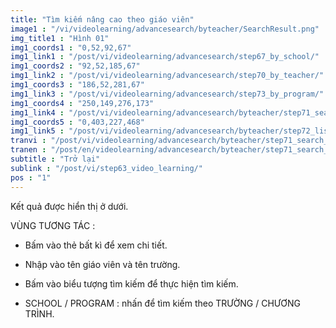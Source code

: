 ```yaml
---
title: "Tìm kiếm nâng cao theo giáo viên"
image1 : "/vi/videolearning/advancesearch/byteacher/SearchResult.png"
img_title1 : "Hình 01"
img1_coords1 : "0,52,92,67"
img1_link1 : "/post/vi/videolearning/advancesearch/step67_by_school/"
img1_coords2 : "92,52,185,67"
img1_link2 : "/post/vi/videolearning/advancesearch/step70_by_teacher/"
img1_coords3 : "186,52,281,67"
img1_link3 : "/post/vi/videolearning/advancesearch/step73_by_program/"
img1_coords4 : "250,149,276,173"
img1_link4 : "/post/vi/videolearning/advancesearch/byteacher/step71_search_result/"
img1_coords5 : "0,403,227,468"
img1_link5 : "/post/vi/videolearning/advancesearch/byteacher/step72_list_teacher_lecture/"
tranvi : "/post/vi/videolearning/advancesearch/byteacher/step71_search_result/"
tranen : "/post/en/videolearning/advancesearch/byteacher/step71_search_result/"
subtitle : "Trở lại"
sublink : "/post/vi/step63_video_learning/"
pos : "1"
---
```

Kết quả được hiển thị ở dưới.

VÙNG TƯƠNG TÁC :

- Bấm vào thẻ bất kì để xem chi tiết.

- Nhập vào tên giáo viên và tên trường.

- Bấm vào biểu tượng tìm kiếm để thực hiện tìm kiếm.

- SCHOOL / PROGRAM : nhấn để tìm kiếm theo TRƯỜNG / CHƯƠNG TRÌNH.